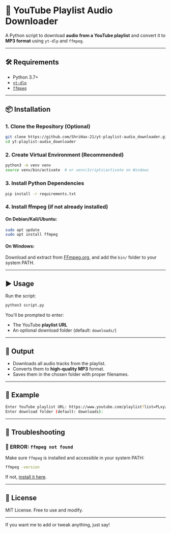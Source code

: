 # 🎵 YouTube Playlist Audio Downloader

A Python script to download **audio from a YouTube playlist** and convert it to **MP3 format** using `yt-dlp` and `ffmpeg`.

---

## 🛠 Requirements

* Python 3.7+
* [`yt-dlp`](https://github.com/yt-dlp/yt-dlp)
* [`ffmpeg`](https://ffmpeg.org/)

---

## 📦 Installation

### 1. Clone the Repository (Optional)

```bash
git clone https://github.com/ShriHax-21/yt-playlist-audio_downloader.git
cd yt-playlist-audio_downloader
```

### 2. Create Virtual Environment (Recommended)

```bash
python3 -m venv venv
source venv/bin/activate  # or venv\Scripts\activate on Windows
```

### 3. Install Python Dependencies

```bash
pip install -r requirements.txt
```

### 4. Install ffmpeg (if not already installed)

#### On Debian/Kali/Ubuntu:

```bash
sudo apt update
sudo apt install ffmpeg
```

#### On Windows:

Download and extract from [FFmpeg.org](https://ffmpeg.org/download.html), and add the `bin/` folder to your system PATH.

---

## ▶️ Usage

Run the script:

```bash
python3 script.py
```

You'll be prompted to enter:

* The YouTube **playlist URL**
* An optional download folder (default: `downloads/`)

---

## 📂 Output

* Downloads all audio tracks from the playlist.
* Converts them to **high-quality MP3** format.
* Saves them in the chosen folder with proper filenames.

---

## 🧪 Example

```bash
Enter YouTube playlist URL: https://www.youtube.com/playlist?list=PLxyz...
Enter download folder (default: downloads): 
```

---

## 🐞 Troubleshooting

### 🔴 ERROR: `ffmpeg not found`

Make sure `ffmpeg` is installed and accessible in your system PATH:

```bash
ffmpeg -version
```

If not, [install it here](https://ffmpeg.org/download.html).

---

## 📃 License

MIT License. Free to use and modify.

---

If you want me to add or tweak anything, just say!
